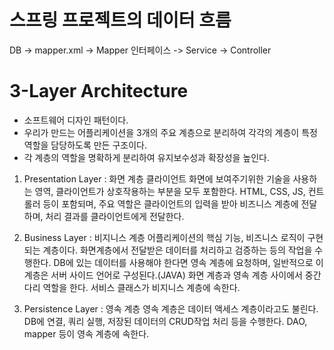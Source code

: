 # 스프링 프로젝트의 데이터 흐름
DB -> mapper.xml -> Mapper 인터페이스 -> Service -> Controller

# 3-Layer Architecture
- 소프트웨어 디자인 패턴이다.
- 우리가 만드는 어플리케이션을 3개의 주요 계층으로 분리하여 각각의 계층이 특정 역할을 담당하도록 만든 구조이다.
- 각 계층의 역할을 명확하게 분리하여 유지보수성과 확장성을 높인다.

1. Presentation Layer : 화면 계층
클라이언트 화면에 보여주기위한 기술을 사용하는 영역, 클라이언트가 상호작용하는 부분을 모두 포함한다.
HTML, CSS, JS, 컨트롤러 등이 포함되며, 주요 역할은 클라이언트의 입력을 받아 비즈니스 계층에 전달하며, 처리 결과를 클라이언트에게 전달한다.

2. Business Layer : 비지니스 계층
어플리케이션의 핵심 기능, 비즈니스 로직이 구현되는 계층이다.
화면계층에서 전달받은 데이터를 처리하고 검증하는 등의 작업을 수행한다.
DB에 있는 데이터를 사용해야 한다면 영속 계층에 요청하며, 일반적으로 이 계층은 서버 사이드 언어로 구성된다.(JAVA)
화면 계층과 영속 계층 사이에서 중간 다리 역할을 한다.
서비스 클래스가 비지니스 계층에 속한다.

3. Persistence Layer : 영속 계층
영속 계층은 데이터 액세스 계층이라고도 불린다.
DB에 연결, 쿼리 실행, 저장된 데이터의 CRUD작업 처리 등을 수행한다.
DAO, mapper 등이 영속 계층에 속한다.


